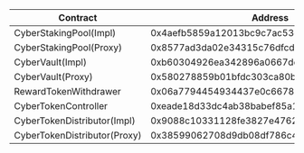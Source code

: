 | Contract                     | Address                                    |
| ---------------------------- | ------------------------------------------ |
| CyberStakingPool(Impl)       | 0x4aefb5859a12013bc9c7ac53e0694ba881b2d35e |
| CyberStakingPool(Proxy)      | 0x8577ad3da02e34315c76dfcd66ea70dffe75e742 |
| CyberVault(Impl)             | 0xb60304926ea342896a0667dd46dceda635d462fc |
| CyberVault(Proxy)            | 0x580278859b01bfdc303ca80b36be364b438105d6 |
| RewardTokenWithdrawer        | 0x06a7794454934437e0c66788863afb379487c681 |
| CyberTokenController         | 0xeade18d33dc4ab38babef85a10adf3bac38d9833 |
| CyberTokenDistributor(Impl)  | 0x9088c10331128fe3827e47626fa3dd77cd59d635 |
| CyberTokenDistributor(Proxy) | 0x38599062708d9db08df786c42bd6ff066f210eb9 |
